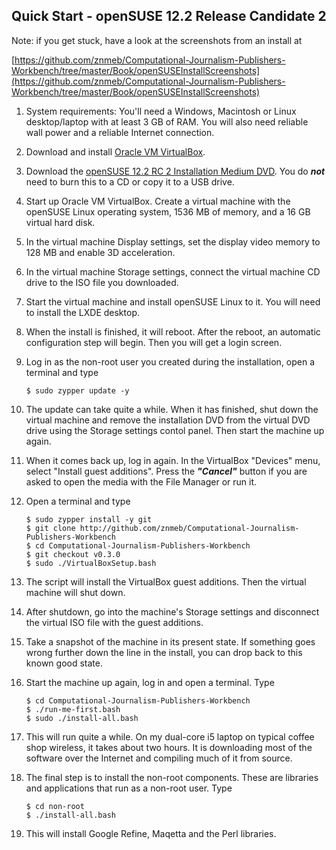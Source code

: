 ## Quick Start - openSUSE 12.2 Release Candidate 2

Note: if you get stuck, have a look at the screenshots from an install at

[https://github.com/znmeb/Computational-Journalism-Publishers-Workbench/tree/master/Book/openSUSEInstallScreenshots](https://github.com/znmeb/Computational-Journalism-Publishers-Workbench/tree/master/Book/openSUSEInstallScreenshots)

1. System requirements: You'll need a Windows, Macintosh or Linux desktop/laptop with at least 3 GB of RAM. You will also need reliable wall power and a reliable Internet connection.
1. Download and install [Oracle VM VirtualBox](https://www.virtualbox.org/wiki/Downloads).
1. Download the [openSUSE 12.2 RC 2 Installation Medium DVD](http://software.opensuse.org/developer/en). You do ***not*** need to burn this to a CD or copy it to a USB drive.
1. Start up Oracle VM VirtualBox. Create a virtual machine with the openSUSE Linux operating system, 1536 MB of memory, and a 16 GB virtual hard disk.
1. In the virtual machine Display settings, set the display video memory to 128 MB and enable 3D acceleration.
1. In the virtual machine Storage settings, connect the virtual machine CD drive to the ISO file you downloaded.
1. Start the virtual machine and install openSUSE Linux to it. You will need to install the LXDE desktop.
1. When the install is finished, it will reboot. After the reboot, an automatic configuration step will begin. Then you will get a login screen.
1. Log in as the non-root user you created during the installation, open a terminal and type

    ```
    $ sudo zypper update -y
    ```
1. The update can take quite a while. When it has finished, shut down the virtual machine and remove the installation DVD from the virtual DVD drive using the Storage settings contol panel. Then start the machine up again.
1. When it comes back up, log in again. In the VirtualBox "Devices" menu, select "Install guest additions". Press the ***"Cancel"*** button if you are asked to open the media with the File Manager or run it.
1. Open a terminal and type

    ```
    $ sudo zypper install -y git
    $ git clone http://github.com/znmeb/Computational-Journalism-Publishers-Workbench  
    $ cd Computational-Journalism-Publishers-Workbench  
    $ git checkout v0.3.0
    $ sudo ./VirtualBoxSetup.bash
    ```
1. The script will install the VirtualBox guest additions. Then the virtual machine will shut down.
1. After shutdown, go into the machine's Storage settings and disconnect the virtual ISO file with the guest additions.
1. Take a snapshot of the machine in its present state. If something goes wrong further down the line in the install, you can drop back to this known good state.
1. Start the machine up again, log in and open a terminal. Type

    ```
    $ cd Computational-Journalism-Publishers-Workbench  
    $ ./run-me-first.bash  
    $ sudo ./install-all.bash  
    ```
1. This will run quite a while. On my dual-core i5 laptop on typical coffee shop wireless, it takes about two hours. It is downloading most of the software over the Internet and compiling much of it from source.
1. The final step is to install the non-root components. These are libraries and applications that run as a non-root user. Type

    ```
    $ cd non-root
    $ ./install-all.bash
    ```
1. This will install Google Refine, Maqetta and the Perl libraries.
